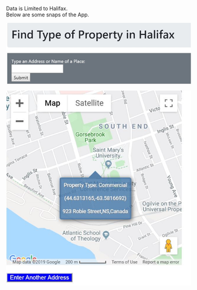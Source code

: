 Data is Limited to Halifax.<br>
Below are some snaps of the App.

![input screen](/Machine%20Learning%20Repo/Python/Property%20Type%20Identification%20Web%20App/APP%20Images/img0.JPG)

![result screen](/Machine%20Learning%20Repo/Python/Property%20Type%20Identification%20Web%20App/APP%20Images/img1.JPG)
